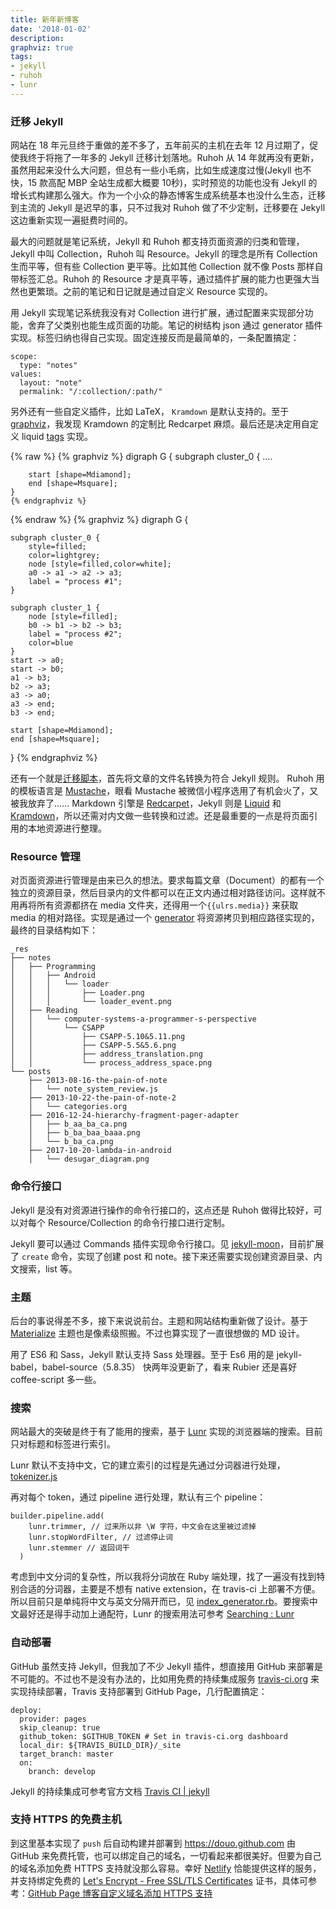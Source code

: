 ```yaml
---
title: 新年新博客
date: '2018-01-02'
description:
graphviz: true
tags:
- jekyll
- ruhoh
- lunr
---
```


### 迁移 Jekyll
网站在 18 年元旦终于重做的差不多了，五年前买的主机在去年 12 月过期了，促使我终于将拖了一年多的 Jekyll 迁移计划落地。Ruhoh 从 14 年就再没有更新，虽然用起来没什么大问题，但总有一些小毛病，比如生成速度过慢(Jekyll 也不快，15 款高配 MBP 全站生成都大概要 10秒)，实时预览的功能也没有 Jekyll 的增长式构建那么强大。作为一个小众的静态博客生成系统基本也没什么生态，迁移到主流的 Jekyll 是迟早的事，只不过我对 Ruhoh 做了不少定制，迁移要在 Jekyll 这边重新实现一遍挺费时间的。

最大的问题就是笔记系统，Jekyll 和 Ruhoh 都支持页面资源的归类和管理，Jekyll 中叫 Collection，Ruhoh 叫 Resource。Jekyll 的理念是所有 Collection 生而平等，但有些 Collection 更平等。比如其他 Collection 就不像 Posts 那样自带标签汇总。Ruhoh 的 Resource 才是真平等，通过插件扩展的能力也更强大当然也更繁琐。之前的笔记和日记就是通过自定义 Resource 实现的。

用 Jekyll 实现笔记系统我没有对 Collection 进行扩展，通过配置来实现部分功能，舍弃了父类别也能生成页面的功能。笔记的树结构 json 通过 generator 插件实现。标签归纳也得自己实现。固定连接反而是最简单的，一条配置搞定：

    scope:
      type: "notes"
    values:
      layout: "note"
      permalink: "/:collection/:path/"

另外还有一些自定义插件，比如 LaTeX， `Kramdown` 是默认支持的。至于 [graphviz][]，我发现 Kramdown 的定制比 Redcarpet 麻烦。最后还是决定用自定义 liquid [tags][] 实现。

{% raw %}
    {% graphviz %}
    digraph G {
    	subgraph cluster_0 {
    	....

    	start [shape=Mdiamond];
    	end [shape=Msquare];
    }
    {% endgraphviz %}
{% endraw %}
{% graphviz %}
digraph G {

	subgraph cluster_0 {
		style=filled;
		color=lightgrey;
		node [style=filled,color=white];
		a0 -> a1 -> a2 -> a3;
		label = "process #1";
	}

	subgraph cluster_1 {
		node [style=filled];
		b0 -> b1 -> b2 -> b3;
		label = "process #2";
		color=blue
	}
	start -> a0;
	start -> b0;
	a1 -> b3;
	b2 -> a3;
	a3 -> a0;
	a3 -> end;
	b3 -> end;

	start [shape=Mdiamond];
	end [shape=Msquare];
}
{% endgraphviz %}

还有一个就是[迁移脚本][ruhoh_jekyll.rb]，首先将文章的文件名转换为符合 Jekyll 规则。 Ruhoh 用的模板语言是 [Mustache][]，眼看 Mustache 被微信小程序选用了有机会火了，又被我放弃了…… Markdown 引擎是 [Redcarpet][]，Jekyll 则是 [Liquid][] 和 [Kramdown][]，所以还需对内文做一些转换和过滤。还是最重要的一点是将页面引用的本地资源进行整理。

[graphviz]: https://graphviz.gitlab.io/
[tags]: https://jekyllrb.com/docs/plugins/#tags
[ruhoh_jekyll.rb]: https://github.com/douo/douo.github.com/blob/develop/_plugins/ruhoh_jekyll.rb
[Mustache]: https://mustache.github.io
[Redcarpet]: https://github.com/vmg/redcarpet
[Liquid]: https://shopify.github.io/liquid/
[Kramdown]: https://kramdown.gettalong.org/

### Resource 管理

对页面资源进行管理是由来已久的想法。要求每篇文章（Document）的都有一个独立的资源目录，然后目录内的文件都可以在正文内通过相对路径访问。这样就不用再将所有资源都挤在 media 文件夹，还得用一个`{{ulrs.media}}` 来获取 media 的相对路径。实现是通过一个 [generator][resource_generator.rb] 将资源拷贝到相应路径实现的，最终的目录结构如下：

    _res
    ├── notes
    │   ├── Programming
    │   │   ├── Android
    │   │   │   └── loader
    │   │   │       ├── Loader.png
    │   │   │       └── loader_event.png
    │   ├── Reading
    │   │   └── computer-systems-a-programmer-s-perspective
    │   │       └── CSAPP
    │   │           ├── CSAPP-5.10&5.11.png
    │   │           ├── CSAPP-5.5&5.6.png
    │   │           ├── address_translation.png
    │   │           └── process_address_space.png
    └── posts
        ├── 2013-08-16-the-pain-of-note
        │   └── note_system_review.js
        ├── 2013-10-22-the-pain-of-note-2
        │   └── categories.org
        ├── 2016-12-24-hierarchy-fragment-pager-adapter
        │   ├── b_aa_ba_ca.png
        │   ├── b_ba_baa_baaa.png
        │   └── b_ba_ca.png
        ├── 2017-10-20-lambda-in-android
        │   └── desugar_diagram.png



[resource_generator.rb]: https://github.com/douo/douo.github.com/blob/develop/_plugins/resource_generator.rb

### 命令行接口

Jekyll 是没有对资源进行操作的命令行接口的，这点还是 Ruhoh 做得比较好，可以对每个 Resource/Collection 的命令行接口进行定制。

Jekyll 要可以通过 Commands 插件实现命令行接口。见 [jekyll-moon][]，目前扩展了 `create` 命令，实现了创建 post 和 note。接下来还需要实现创建资源目录、内文搜索，list 等。

[jekyll-moon]: https://github.com/douo/douo.github.com/tree/develop/jekyll-moon

### 主题

后台的事说得差不多，接下来说说前台。主题和网站结构重新做了设计。基于 [Materialize](http://materializecss.com/) 主题也是像素级照搬。不过也算实现了一直很想做的 MD 设计。

用了 ES6 和 Sass，Jekyll 默认支持 Sass 处理器。至于 Es6 用的是 jekyll-babel，babel-source（5.8.35） 快两年没更新了，看来 Rubier 还是喜好 coffee-script 多一些。

### 搜索

网站最大的突破是终于有了能用的搜索，基于 [Lunr](https://lunrjs.com/) 实现的浏览器端的搜索。目前只对标题和标签进行索引。

Lunr 默认不支持中文，它的建立索引的过程是先通过分词器进行处理，[tokenizer.js](https://github.com/olivernn/lunr.js/blob/master/lib/tokenizer.js)

再对每个 token，通过 pipeline 进行处理，默认有三个 pipeline：

    builder.pipeline.add(
        lunr.trimmer, // 过来所以非 \W 字符，中文会在这里被过滤掉
        lunr.stopWordFilter, // 过滤停止词
        lunr.stemmer // 返回词干
      )

考虑到中文分词的复杂性，所以我将分词放在 Ruby 端处理，找了一遍没有找到特别合适的分词器，主要是不想有 native extension，在 travis-ci 上部署不方便。所以目前只是单纯将中文与英文分隔开而已，见 [index_generator.rb][]。要搜索中文最好还是得手动加上通配符，Lunr 的搜索用法可参考 [Searching : Lunr](https://lunrjs.com/guides/searching.html)

[index_generator.rb]: https://github.com/douo/douo.github.com/blob/develop/_plugins/index_generator.rb

### 自动部署
GitHub 虽然支持 Jekyll，但我加了不少 Jekyll 插件，想直接用 GitHub 来部署是不可能的。不过也不是没有办法的，比如用免费的持续集成服务 [travis-ci.org](https://travis-ci.org) 来实现持续部署，Travis 支持部署到 GitHub Page，几行配置搞定：

    deploy:
      provider: pages
      skip_cleanup: true
      github_token: $GITHUB_TOKEN # Set in travis-ci.org dashboard
      local_dir: ${TRAVIS_BUILD_DIR}/_site
      target_branch: master
      on:
        branch: develop
        
Jekyll 的持续集成可参考官方文档 [Travis CI | jekyll](https://jekyllrb.com/docs/continuous-integration/travis-ci/)

### 支持 HTTPS 的免费主机

到这里基本实现了 `push` 后自动构建并部署到 https://douo.github.com 由 GitHub 来免费托管，也可以绑定自己的域名，一切看起来都很美好。但要为自己的域名添加免费 HTTPS 支持就没那么容易。幸好 [Netlify](https://www.netlify.com/) 恰能提供这样的服务，并支持绑定免费的 [Let's Encrypt - Free SSL/TLS Certificates](https://letsencrypt.org/) 证书，具体可参考：[GitHub Page 博客自定义域名添加 HTTPS 支持](https://jaeger.itscoder.com/web/2017/08/30/github-page-https)
